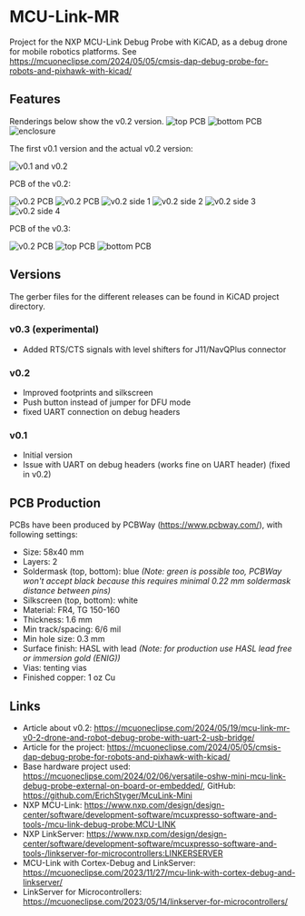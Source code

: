 # MCU-Link-MR

Project for the NXP MCU-Link Debug Probe with KiCAD, as a debug drone for mobile robotics platforms.
See https://mcuoneclipse.com/2024/05/05/cmsis-dap-debug-probe-for-robots-and-pixhawk-with-kicad/

## Features
Renderings below show the v0.2 version.
![top PCB](images/top_v0.2.png)
![bottom PCB](images/bottom_v0.2.png)
![enclosure](images/enclosure_v0.1.png)

The first v0.1 version and the actual v0.2 version:

![v0.1 and v0.2](images/mcu-link-mr-v0.1-v0.2.jpg)

PCB of the v0.2:

![v0.2 PCB](images/mcu-link-mr-v0.2.jpg)
![v0.2 PCB](images/v0.2.jpg)
![v0.2 side 1](images/v0.2_side1.jpg)
![v0.2 side 2](images/v0.2_side2.jpg)
![v0.2 side 3](images/v0.2_side3.jpg)
![v0.2 side 4](images/v0.2_side4.jpg)

PCB of the v0.3:

![v0.2 PCB](images/mcu-link-mr-v0.3.jpg)
![top PCB](images/top_v0.3.png)
![bottom PCB](images/bottom_v0.3.png)

## Versions
The gerber files for the different releases can be found in KiCAD project directory.

### v0.3 (experimental)
- Added RTS/CTS signals with level shifters for J11/NavQPlus connector

### v0.2
- Improved footprints and silkscreen
- Push button instead of jumper for DFU mode
- fixed UART connection on debug headers

### v0.1
- Initial version
- Issue with UART on debug headers (works fine on UART header) (fixed in v0.2)

## PCB Production
PCBs have been produced by PCBWay (https://www.pcbway.com/), with following settings:
- Size: 58x40 mm
- Layers: 2
- Soldermask (top, bottom): blue *(Note: green is possible too, PCBWay won't accept black because this requires minimal 0.22 mm soldermask distance between pins)*
- Silkscreen (top, bottom): white
- Material: FR4, TG 150-160
- Thickness: 1.6 mm
- Min track/spacing: 6/6 mil
- Min hole size: 0.3 mm
- Surface finish: HASL with lead *(Note: for production use HASL lead free or immersion gold (ENIG))*
- Vias: tenting vias
- Finished copper: 1 oz Cu

## Links
- Article about v0.2: https://mcuoneclipse.com/2024/05/19/mcu-link-mr-v0-2-drone-and-robot-debug-probe-with-uart-2-usb-bridge/
- Article for the project: https://mcuoneclipse.com/2024/05/05/cmsis-dap-debug-probe-for-robots-and-pixhawk-with-kicad/
- Base hardware project used: https://mcuoneclipse.com/2024/02/06/versatile-oshw-mini-mcu-link-debug-probe-external-on-board-or-embedded/, GitHub: https://github.com/ErichStyger/McuLink-Mini
- NXP MCU-Link: https://www.nxp.com/design/design-center/software/development-software/mcuxpresso-software-and-tools-/mcu-link-debug-probe:MCU-LINK
- NXP LinkServer: https://www.nxp.com/design/design-center/software/development-software/mcuxpresso-software-and-tools-/linkserver-for-microcontrollers:LINKERSERVER
- MCU-Link with Cortex-Debug and LinkServer: https://mcuoneclipse.com/2023/11/27/mcu-link-with-cortex-debug-and-linkserver/
- LinkServer for Microcontrollers: https://mcuoneclipse.com/2023/05/14/linkserver-for-microcontrollers/
